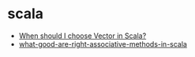 # scala

- [When should I choose Vector in Scala?](http://stackoverflow.com/questions/6928327/when-should-i-choose-vector-in-scala)
- [what-good-are-right-associative-methods-in-scala](http://stackoverflow.com/questions/1162924/what-good-are-right-associative-methods-in-scala)
